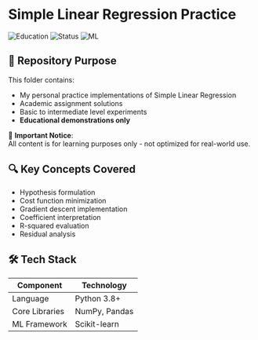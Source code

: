# Simple Linear Regression Practice

![Education](https://img.shields.io/badge/Purpose-Education_only-blueviolet) 
![Status](https://img.shields.io/badge/Status-Practice_Work-lightgrey)
![ML](https://img.shields.io/badge/Algorithm-Simple_Linear_Regression-orange)

## 📜 Repository Purpose
This folder contains:
- My personal practice implementations of Simple Linear Regression
- Academic assignment solutions
- Basic to intermediate level experiments
- **Educational demonstrations only**

🚨 **Important Notice**:  
All content is for learning purposes only - not optimized for real-world use.


## 🔍 Key Concepts Covered
- Hypothesis formulation
- Cost function minimization
- Gradient descent implementation
- Coefficient interpretation
- R-squared evaluation
- Residual analysis

## 🛠️ Tech Stack
| Component       | Technology       |
|----------------|------------------|
| Language       | Python 3.8+      |
| Core Libraries | NumPy, Pandas    |
| ML Framework   | Scikit-learn     |


